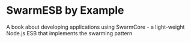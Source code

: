 # SwarmESB by Example
A book about developing applications using SwarmCore - a light-weight Node.js ESB that implements the swarming pattern
